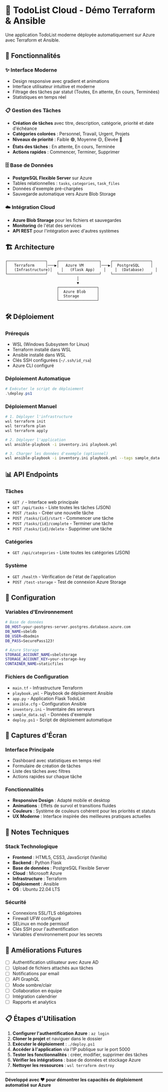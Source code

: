 # 📝 TodoList Cloud - Démo Terraform & Ansible

Une application TodoList moderne déployée automatiquement sur Azure avec Terraform et Ansible.

## 🚀 Fonctionnalités

### ✨ Interface Moderne
- Design responsive avec gradient et animations
- Interface utilisateur intuitive et moderne
- Filtrage des tâches par statut (Toutes, En attente, En cours, Terminées)
- Statistiques en temps réel

### 📋 Gestion des Tâches
- **Création de tâches** avec titre, description, catégorie, priorité et date d'échéance
- **Catégories colorées** : Personnel, Travail, Urgent, Projets
- **Niveaux de priorité** : Faible 🟢, Moyenne 🟡, Élevée 🔴
- **États des tâches** : En attente, En cours, Terminée
- **Actions rapides** : Commencer, Terminer, Supprimer

### 🗄️ Base de Données
- **PostgreSQL Flexible Server** sur Azure
- Tables relationnelles : `tasks`, `categories`, `task_files`
- Données d'exemple pré-chargées
- Sauvegarde automatique vers Azure Blob Storage

### ☁️ Intégration Cloud
- **Azure Blob Storage** pour les fichiers et sauvegardes
- **Monitoring** de l'état des services
- **API REST** pour l'intégration avec d'autres systèmes

## 🏗️ Architecture

```
┌─────────────────┐    ┌──────────────────┐    ┌─────────────────┐
│   Terraform     │───▶│   Azure VM       │───▶│  PostgreSQL     │
│   (Infrastructure)│    │   (Flask App)    │    │  (Database)     │
└─────────────────┘    └──────────────────┘    └─────────────────┘
                                │
                                ▼
                       ┌─────────────────┐
                       │  Azure Blob     │
                       │  Storage        │
                       └─────────────────┘
```

## 🛠️ Déploiement

### Prérequis
- WSL (Windows Subsystem for Linux)
- Terraform installé dans WSL
- Ansible installé dans WSL
- Clés SSH configurées (`~/.ssh/id_rsa`)
- Azure CLI configuré

### Déploiement Automatique

```powershell
# Exécuter le script de déploiement
.\deploy.ps1
```

### Déploiement Manuel

```bash
# 1. Déployer l'infrastructure
wsl terraform init
wsl terraform plan
wsl terraform apply

# 2. Déployer l'application
wsl ansible-playbook -i inventory.ini playbook.yml

# 3. Charger les données d'exemple (optionnel)
wsl ansible-playbook -i inventory.ini playbook.yml --tags sample_data
```

## 📊 API Endpoints

### Tâches
- `GET /` - Interface web principale
- `GET /api/tasks` - Liste toutes les tâches (JSON)
- `POST /tasks` - Créer une nouvelle tâche
- `POST /tasks/{id}/start` - Commencer une tâche
- `POST /tasks/{id}/complete` - Terminer une tâche
- `POST /tasks/{id}/delete` - Supprimer une tâche

### Catégories
- `GET /api/categories` - Liste toutes les catégories (JSON)

### Système
- `GET /health` - Vérification de l'état de l'application
- `POST /test-storage` - Test de connexion Azure Storage

## 🔧 Configuration

### Variables d'Environnement
```bash
# Base de données
DB_HOST=your-postgres-server.postgres.database.azure.com
DB_NAME=sbeldb
DB_USER=dbadmin
DB_PASS=SecurePass123!

# Azure Storage
STORAGE_ACCOUNT_NAME=sbelstorage
STORAGE_ACCOUNT_KEY=your-storage-key
CONTAINER_NAME=staticfiles
```

### Fichiers de Configuration
- `main.tf` - Infrastructure Terraform
- `playbook.yml` - Playbook de déploiement Ansible
- `app.py` - Application Flask TodoList
- `ansible.cfg` - Configuration Ansible
- `inventory.ini` - Inventaire des serveurs
- `sample_data.sql` - Données d'exemple
- `deploy.ps1` - Script de déploiement automatique

## 🎨 Captures d'Écran

### Interface Principale
- Dashboard avec statistiques en temps réel
- Formulaire de création de tâches
- Liste des tâches avec filtres
- Actions rapides sur chaque tâche

### Fonctionnalités
- **Responsive Design** : Adapté mobile et desktop
- **Animations** : Effets de survol et transitions fluides
- **Couleurs** : Système de couleurs cohérent pour les priorités et statuts
- **UX Moderne** : Interface inspirée des meilleures pratiques actuelles

## 📝 Notes Techniques

### Stack Technologique
- **Frontend** : HTML5, CSS3, JavaScript (Vanilla)
- **Backend** : Python Flask
- **Base de données** : PostgreSQL Flexible Server
- **Cloud** : Microsoft Azure
- **Infrastructure** : Terraform
- **Déploiement** : Ansible
- **OS** : Ubuntu 22.04 LTS

### Sécurité
- Connexions SSL/TLS obligatoires
- Firewall UFW configuré
- SELinux en mode permissif
- Clés SSH pour l'authentification
- Variables d'environnement pour les secrets

## 🚀 Améliorations Futures

- [ ] Authentification utilisateur avec Azure AD
- [ ] Upload de fichiers attachés aux tâches
- [ ] Notifications par email
- [ ] API GraphQL
- [ ] Mode sombre/clair
- [ ] Collaboration en équipe
- [ ] Intégration calendrier
- [ ] Rapports et analytics

## 📋 Étapes d'Utilisation

1. **Configurer l'authentification Azure** : `az login`
2. **Cloner le projet** et naviguer dans le dossier
3. **Exécuter le déploiement** : `./deploy.ps1`
4. **Accéder à l'application** via l'IP publique sur le port 5000
5. **Tester les fonctionnalités** : créer, modifier, supprimer des tâches
6. **Vérifier les intégrations** : base de données et stockage Azure
7. **Nettoyer les ressources** : `wsl terraform destroy`

---

**Développé avec ❤️ pour démontrer les capacités de déploiement automatisé sur Azure**